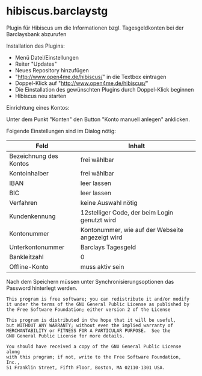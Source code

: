 hibiscus.barclaystg
================

Plugin für Hibiscus um die Informationen bzgl. Tagesgeldkonten bei der Barclaysbank abzurufen

Installation des Plugins:
- Menü Datei/Einstellungen
- Reiter "Updates"
- Neues Repository hinzufügen
- "http://www.open4me.de/hibiscus/" in die Textbox eintragen
- Doppel-Klick auf "http://www.open4me.de/hibiscus/"
- Die Einstallation des gewünschten Plugins durch Doppel-Klick beginnen
- Hibiscus neu starten

Einrichtung eines Kontos:

Unter dem Punkt "Konten" den Button "Konto manuell anlegen" anklicken.

Folgende Einstellungen sind im Dialog nötig:

| Feld | Inhalt |
| --------- | ------ |
| Bezeichnung des Kontos | frei wählbar |
| Kontoinhalber | frei wählbar |
| IBAN | leer lassen |
| BIC | leer lassen |
| Verfahren | keine Auswahl nötig |
| Kundenkennung | 12stelliger Code, der beim Login genutzt wird |
| Kontonummer | Kontonummer, wie auf der Webseite angezeigt wird |
| Unterkontonummer | Barclays Tagesgeld  |
| Bankleitzahl | 0 |
| Offline-Konto | muss aktiv sein |

Nach dem Speichern müssen unter Synchronisierungsoptionen das Password hinterlegt werden.



    This program is free software; you can redistribute it and/or modify
    it under the terms of the GNU General Public License as published by
    the Free Software Foundation; either version 2 of the License

    This program is distributed in the hope that it will be useful,
    but WITHOUT ANY WARRANTY; without even the implied warranty of
    MERCHANTABILITY or FITNESS FOR A PARTICULAR PURPOSE.  See the
    GNU General Public License for more details.

    You should have received a copy of the GNU General Public License along
    with this program; if not, write to the Free Software Foundation, Inc.,
    51 Franklin Street, Fifth Floor, Boston, MA 02110-1301 USA.
